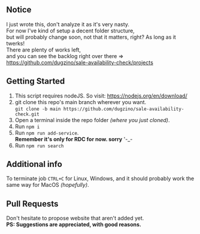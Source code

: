 ## Notice

I just wrote this, don't analyze it as it's very nasty.  
For now I've kind of setup a decent folder structure,  
but will probably change soon, not that it matters, right? As long as it twerks!  
There are plenty of works left,  
and you can see the backlog right over there => https://github.com/dugzino/sale-availability-check/projects

## Getting Started

1. This script requires nodeJS. So visit: https://nodejs.org/en/download/
2. git clone this repo's main branch wherever you want.  
`git clone -b main https://github.com/dugzino/sale-availability-check.git`
3. Open a terminal inside the repo folder _(where you just cloned)_.
4. Run `npm i`
5. Run `npm run add-service`.  
**Remember it's only for RDC for now. sorry** '-_-
6. Run `npm run search`

## Additional info

To terminate job `CTRL+C` for Linux, Windows, and it should probably work the same way for MacOS _(hopefully)_.

## Pull Requests

Don't hesitate to propose website that aren't added yet.  
**PS: Suggestions are appreciated, with good reasons.**
